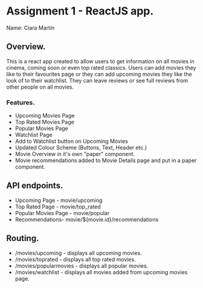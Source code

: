 # Assignment 1 - ReactJS app.

Name: Ciara Martin

## Overview.

This is a react app created to allow users to get information on all movies in cinema, coming soon or even top rated classics. Users can add movies they like to their favourites page or they can add upcoming movies they like the look of to their watchlist. They can leave reviews or see full reviews from other people on all movies.

### Features.
 
+ Upcoming Movies Page
+ Top Rated Movies Page
+ Popular Movies Page
+ Watchlist Page
+ Add to Watchlist button on Upcoming Movies
+ Updated Colour Scheme (Buttons, Text, Header etc.)
+ Movie Overview in it's own "paper" component.
+ Movie recommendations added to Movie Details page and put in a paper component.

## API endpoints.

+ Upcoming Page - movie/upcoming
+ Top Rated Page - movie/top_rated
+ Popular Movies Page - movie/popular
+ Recommendations- movie/${movie.id}/recommendations

## Routing.

+ /movies/upcoming - displays all upcoming movies.
+ /movies/toprated - displays all top rated movies.
+ /movies/popularmovies - displays all popular movies.
+ /movies/watchlist - displays all movies added from upcoming movies page.
